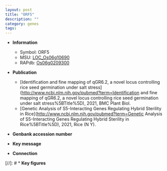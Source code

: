 ```yaml
---
layout: post
title: "ORF5"
description: ""
category: genes
tags: 
---
```


* **Information**  
    + Symbol: ORF5  
    + MSU: [LOC_Os06g10690](http://rice.plantbiology.msu.edu/cgi-bin/ORF_infopage.cgi?orf=LOC_Os06g10690)  
    + RAPdb: [Os06g0209300](http://rapdb.dna.affrc.go.jp/viewer/gbrowse_details/irgsp1?name=Os06g0209300)  

* **Publication**  
    + [Identification and fine mapping of qGR6.2, a novel locus controlling rice seed germination under salt stress](http://www.ncbi.nlm.nih.gov/pubmed?term=Identification and fine mapping of qGR6.2, a novel locus controlling rice seed germination under salt stress%5BTitle%5D), 2021, BMC Plant Biol.
    + [Genetic Analysis of S5-Interacting Genes Regulating Hybrid Sterility in Rice](http://www.ncbi.nlm.nih.gov/pubmed?term=Genetic Analysis of S5-Interacting Genes Regulating Hybrid Sterility in Rice%5BTitle%5D), 2021, Rice (N Y).

* **Genbank accession number**  

* **Key message**  

* **Connection**  

[//]: # * **Key figures**  



